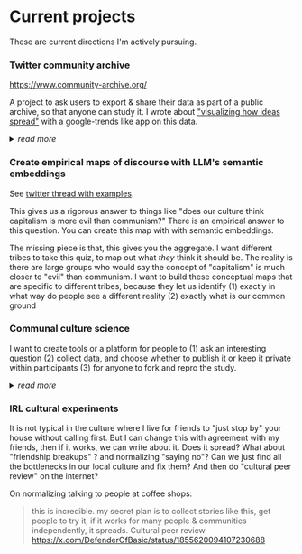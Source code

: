 # Current projects

These are current directions I'm actively pursuing.

### Twitter community archive

https://www.community-archive.org/

A project to ask users to export & share their data as part of a public archive, so that anyone can study it. I wrote about ["visualizing how ideas spread"](https://github.com/TheExGenesis/community-archive/wiki/Exploring-historical-trends-in-the-community-archive) with a google-trends like app on this data.

 <details>
 <summary><i>read more</i></summary>
 
My initial plan was to just publish my own archive, study it to see how & why I changed significantly over a span of ~1 year as I was exposed to specific ideas. This is kind of a very invasive analysis, but I thought that doing it on myself for the public good would be the easiest way to get permission, and that if I find something useful or interesting for myself, others might do it too. And if there is anything dangerous about it, others will see that too. Either way it will contribute to the field.

I believe this can become a common paradigm. We don't need to ask permission from big companies to study ourselves, every user can export their own data and share it with whomever they choose to. The only other notable example of this pattern is [Washington Post asking its followers to export and give them their TikTok user data](https://omarshehata.substack.com/p/washington-post-is-collecting-tiktok).
   
 </details>



### Create empirical maps of discourse with LLM's semantic embeddings

See [twitter thread with examples](https://x.com/DefenderOfBasic/status/1856002128327643289).

This gives us a rigorous answer to things like "does our culture think capitalism is more evil than communism?" There is an empirical answer to this question. You can create this map with with semantic embeddings.

The missing piece is that, this gives you the aggregate. I want different tribes to take this quiz, to map out what _they_ think it should be. The reality is there are large groups who would say the concept of "capitalism" is much closer to "evil" than communism. I want to build these conceptual maps that are specific to different tribes, because they let us identify (1) exactly in what way do people see a different reality (2) exactly what is our common ground 

### Communal culture science

I want to create tools or a platform for people to (1) ask an interesting question (2) collect data, and choose whether to publish it or keep it private within participants (3) for anyone to fork and repro the study.

 <details>
 <summary><i>read more</i></summary>
Aella does this a lot, but I want this to somehow be easier, more common of a pattern. Like the [communal daily plot](https://perthirtysix.com/communal-plot-daily-poll) but in a way I can fork or submit questions?  

This is partially about creating the tech tools and partially about spreading that idea that anyone can do this, you can analyze other people's data, etc.

Forking is really important because Aella's polls for example sometimes get crazy answers/conclusion where people say "that's not true/representative". I want people to be able to run the study within their own friend network, and compare their network to the global/sampled population. This is how to get things to "spread sideways", in areas where internet culture doesn't touch. My mom isn't going to see this surveys, but if the game is: "poll your network" I can go sit with her and do it. 
</details>
  
### IRL cultural experiments

It is not typical in the culture where I live for friends to "just stop by" your house without calling first. But I can change this with agreement with my friends, then if it works, we can write about it. Does it spread? What about "friendship breakups" ? and normalizing "saying no"? Can we just find all the bottlenecks in our local culture and fix them? And then do "cultural peer review" on the internet? 

On normalizing talking to people at coffee shops:

> this is incredible. my secret plan is to collect stories like this, get people to try it, if it works for many people & communities independently, it spreads. Cultural peer review
https://x.com/DefenderOfBasic/status/1855620094107230688
